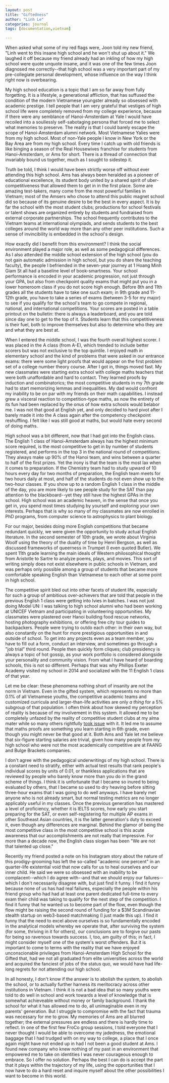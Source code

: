 ```yaml
---
layout: post
title: "Giftedness"
author: "Linh Le"
categories: journal
tags: [documentation,vietnam]

---
```

When asked what some of my red flags were, Joon told my new friend, "Linh went to this insane high school and he won't shut up about it." We laughed it off because my friend already had an inkling of how my high school were quote unquote insane, and it was one of the few times Joon diagnosed me correctly--that high school was a very important part of my pre-collegiate personal development, whose influence on the way I think right now is overbearing.

My high school education is a topic that I am so far away from fully forgetting. It is a lifestyle, a generational affliction, that has suffused the condition of the modern Vietnamese youngster already so obsessed with academic prestige. I tell people that I am very grateful that vestiges of high school life were completely removed from my college experience, because if there were any semblance of Hanoi-Amsterdam at Yale I would have recoiled into a soullessly self-sabotaging persona that forced me to select what memories to preserve. The reality is that I could barely escape the scope of Hanoi-Amsterdam alumni network. Most Vietnamese Yalies were from my high school. Most of non-Yale people I know in New York or the Bay Area are from my high school. Every time I catch up with old friends is like binging a season of the Real Housewives franchise for students from Hanoi-Amsterdam, or Ams for short. There is a thread of connection that invariably bound us together, much as I sought to sidestep it.

Truth be told, I think I would have been strictly worse off without ever attending this high school. Ams has always been heralded as a pioneer of educational excellence, its student body united by a shared spirit of uber-competitiveness that allowed them to get in in the first place. Some are amazing test-takers, many come from the most powerful families in Vietnam; most of the Amsers who chose to attend this public magnet school did so because of its genuine desire to be the best in every aspect. It is by far the school with the most student clubs; productions for school festivals or talent shows are organized entirely by students and fundraised from external corporate partnerships. The school frequently contributes to the Vietnam teams at international olympiads, and sends students to the best colleges around the world way more than any other peer institutions. Such a sense of invincibility is embedded in the school's design.

How exactly did I benefit from this environment? I think the social environment played a major role, as well as some pedagogical differences. As I also attended the middle school extension of the high school (you do not gain automatic admission in high school, but you do share the teaching faculty), the people I befriended in the seven-year journey at 1 Hoang Minh Giam St all had a baseline level of book-smartness. Your school performance is encoded in your academic progression, not just through your GPA, but also from checkpoint quality exams that might put you in a lower homeroom class if you do not score high enough. Before 8th and 11th grades all the students have to take one such exam; in 9th grade and 11-12th grade, you have to take a series of exams (between 3-5 for my major) to see if you qualify for the school's team to go compete in regional, national, and international competitions. Your scores are posted in a table printout on the bulletin: there is always a leaderboard, and you are told since day one to get to the top of it. Students learn that this competitiveness is their fuel, both to improve themselves but also to determine who they are and what they are best at.

When I entered the middle school, I was the fourth overall highest scorer. I was placed in the A class (from A-E), which trended to include better scorers but was not exclusive to the top quintile. I enjoyed math in elementary school and the kind of problems that were asked in our entrance exams: there were some light proofs that would appear on the first problem set of a college number theory course. After I got in, things moved fast. My new classmates were starting extra school with college maths teachers that were both unaffordable and hard to contact. They learned proofs by induction and combinatorics; the most competitive students in my 7th grade had to start memorizing lemmas and inequalities. My dad would confront my inability to be on par with my friends on their math capabilities. I instead grew a visceral reaction to competition-type maths, as now the entirety of its fun had been replaced by the onus of how extra schools would belabor me. I was not that good at English yet, and only decided to hard pivot after I barely made it into the A class again after the competency checkpoint reshuffling. I felt like I was still good at maths, but would hate every second of doing maths.

High school was a bit different, now that I had got into the English class. The English 1 class of Hanoi-Amsterdam always has the highest minimum score required, is the most competitive to get in by number of students registered, and performs in the top 3 in the national round of competitions. They always make up 90% of the Hanoi team, and wins between a quarter to half of the first prizes. Yet the irony is that the team is the most lax when it comes to preparation. If the Chemistry team had to study upward of 10 hours every day for two months of preparation, the English team meets for two hours daily at most, and half of the students do not even show up to the two-hour classes. If you show up to a random English 1 class in the middle of the day, you are more likely to see people study for the SAT than pay attention to the blackboard--yet they still have the highest GPAs in the school. High school was an academic heaven, in the sense that once you get in, you spend most times studying by yourself and exploring your own interests. Perhaps that is why so many of my classmates are now enrolled in PhD programs, from computer science to astrophysics to plant biology.

For our major, besides doing more English competitions that became redundant quickly, we were given the opportunity to study actual English literature. In the second semester of 10th grade, we wrote about Virginia Woolf using the theory of the duality of time by Henri Bergson, as well as discussed frameworks of queerness in Trumpet (I even quoted Butler). We spent 11th grade learning the main ideals of Western philosophical thought from Aristotle to Sartre to analyze poems, plays, and movies. This sort of writing simply does not exist elsewhere in public schools in Vietnam, and was perhaps only possible among a group of students that became more comfortable speaking English than Vietnamese to each other at some point in high school. 

The competitive spirit bled out into other facets of student life, especially for such a group of ambitious over-achievers that are told that people in the previous English 1 class were getting into Ivies in batches. I was not just doing Model UN: I was talking to high school alumni who had been working at UNICEF Vietnam and participating in volunteering opportunities. My classmates were plastered over Hanoi building food rescue networks, hosting photography exhibitions, or offering free city tour guides to backpackers. People were trying to outdo each other: in their own way, but also constantly on the hunt for more prestigious opportunities in and outside of school. To get into any projects even as a team member, you have to fill out a form, conduct an interview, and sometimes go through a "job trial" third round. People then quickly form cliques; club presidency is always a topic of hot gossip, as your work portfolio is considered alongside your personality and community vision. From what I have heard of boarding schools, this is not so different. Perhaps that was why Phillips Exeter Academy visited my school in 2014 and socialized with the 11 English 1 class of that year.

Let me be clear: these phenomena nothing short of insanity are not the norm in Vietnam. Even in the gifted system, which represents no more than 0.1% of all Vietnamese youths, the competitive academic teams and customized curricula and larger-than-life activities are only <em>a thing</em> for a 5% subgroup of that population. I often think about how skewed my perception of reality is because of my involvement in this system. It allowed me to be completely unfazed by the reality of competitive student clubs at my alma mater while so many others rightfully [took issue](https://www.theatlantic.com/ideas/archive/2023/09/yale-college-undergrad-clubs-competitive/675219/?fbclid=IwAR1YzQaOHyTSx7pEZqeztqHe-a3KC_tqXHBhVRhJX9jchhXNbkvzLMFwQ-4) with it. It led me to assume that maths proofs are something you learn starting in 6th grade, even though you might never be that good at it. Both Ams and Yale let me believe that six-figure starting salaries are trivial, given how many people from my high school who were not the most academically competitive are at FAANG and Bulge Brackets companies.

I don't agree with the pedagogical underwritings of my high school. There is a constant need to stratify, either with actual test results that rank people's individual scores by units of 0.01, or thankless applications that are reviewed by people who barely know more than you do in the grand scheme of things. I think it is unfortunate that I became so inured to being evaluated by others, that I became so used to dry heaving before sitting three-hour exams that I was going to do well anyways. I have barely met anyone who is not already smart, but normal testing metrics are no longer applicably useful in my classes. Once the previous generation has mastered a level of proficiency, whether it is IELTS scores, how early you start preparing for the SAT, or even self-registering for multiple AP exams in other Southeast Asian countries, it is the latter generation's duty to exceed it, even though any differences are marginal. Behind the glamor of being the most competitive class in the most competitive school is this acute awareness that our accomplishments are not really that impressive. For more than a decade now, the English class slogan has been "We are not that talented up close."

Recently my friend posted a note on his Instagram story about the nature of this prodigy-grooming has left the so-called "academic one percent" in an quarter-life existential void that now calls for us to heal ourselves and our inner child. He said we were so obsessed with an inability to be complacent--which I do agree with--and that we should enjoy our failures--which I don't necessarily disagree with, but just find it funny. I find it funny because none of us has had real failures, especially the people within his friend group who had had at least one parent dedicated full-time to every exam their child was taking to qualify for the next step of the competition. I find it funny that he wanted us to become part of the flow, even though the flow might be raising the second round of funding for a $3M Scandinavian stealth startup on web3-based matchmaking (I just made this up). I find it funny that the need to excel above ourselves is so fundamentally encoded in the analytical models whereby we operate that, after surviving the system (for some, thriving in it for others), our conclusions are to forgive our pasts for being so ravenous towards success. I, too, am guilty of this; in fact, I might consider myself one of the system's worst offenders. But it is important to come to terms with the reality that we have enjoyed unconscionable privileges from Hanoi-Amsterdam High School for the Gifted that, had we not all graduated from elite universities across the world and acquired the fanciest of jobs of the status quo, we would have had life-long regrets for not attending our high school.

In all honesty, I don't know if the answer is to abolish the system, to abolish the school, or to actually further harness its meritocracy across other institutions in Vietnam. I think it is not a bad idea that so many youths were told to do well in school and work towards a level of knowledge that is somewhat achieveable without money or family background. I thank the school for what it has allowed me to do, all unimaginable even in my parents' generation. But I struggle to compromise with the fact that trauma was necessary for me to grow. My memories of Ams are all blurred together; the external pressures are endless and there is hardly time to reflect. In one of the first few FroCo group sessions, I told everyone that I never thought I would be able to overcome my jadedness, the emotional baggage that I had trudged with on my way to college, a place that I once again might have not ended up in had I not been a good student at Ams. I found new company who knew nothing of my past in an environment that empowered me to take on identities I was never courageous enough to embrace. So I offer no solution. Perhaps the best I can do is accept the part that it plays within the trajectory of my life, using the opportunities that I now have to do a hard reset and inquire myself about the other possibilities I want to become in this world.